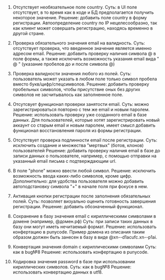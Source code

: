 1. Отсутствует необязательное поле country.
	Суть: в UI поле отсутствует, в то время как в коде и БД предполагается получить некоторое значение.
	Решение: добавить поле country в форму регистрации. Автоопределение country по IP нецелесообразно, так как клиент может совершать регистрацию, находясь временно в другой стране.

2. Проверка обязательного значения email на валидность.
	Суть: отсутствует проверка, что введенное значение является именно адресом email.
	Решение: добавить проверку наличия символа @ в поле формы, а также исключить возможность указания email вида " @ " (указание пробелов до и после символа @)

3. Проверка валидности значения любого из полей.
	Суть: пользователь может указать в любом поле только символ пробела вместо букв/цифр/спецсимволов.
	Решение: добавить проверку пробельных символов, чтобы присутствие оных без других символов не засчитывалось как заполненное поле.

4. Отсутсвует функционал проверки занятости email.
	Суть: можно зарегистрироваться повторно с тем же email и новым паролем.
	Решение: использовать проверку уже созданного email в базе данных. Для пользователей, которые хотят зарегистрировать новый аккаунт со старым email и новым паролем, имеет смысл добавить функционал восстановления пароля из формы регистрации.

5. Отсутствует проверка подлинности email после регистрации.
	Суть: исключить создание и  множества "мертвых" (ботов, клонов) пользователей
	Решение: добавить проверку наличия email в базе до записи данных о пользователе, например, с помощью отправки на указанный email письма с подтверждающим url.

6. В поле "phone" можно ввести любой символ.
	Решение: исключить возможность ввода каких-либо символов, кроме цифр.
	Дополнительно: для удобства пользователя можно добавить автоподстановку символа "+" в начале поля при фокусе в нем.

7. Активация кнопки регистрации после заполнения обязательных полей.
	Суть: позволяет визуально оценить готовность завершения регистрации.
	Решение: добавить обозначенный функционал.

8.  Сохранение в базу значения email с кириллическими символами в домене (например, @домен.рф)
	Суть: при записи таких данных в базу они могут иметь нечитаемый формат.
	Решение: использовать конфертацию в punycode. Пример домена из описания таким образом должен быть занесен в базу в виде @xn--d1acufc.xn--p1ai.
	
9. Конвертация значения domain с кириллическими символами
	Суть: как в bug№8
	Решение: использовать конфертацию в punycode.
	
10. Кодировка значения password в базе при использовании кириллических символов.
	Суть: как в bug№8
	Решение: использовать конвертацию данных в utf8.
